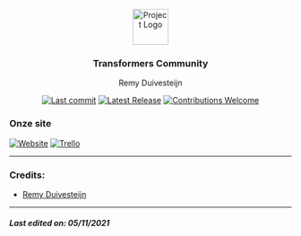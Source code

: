 <p align="center"><img src="https://twemoji.maxcdn.com/2/svg/1f4dd.svg" height="64" alt="Project Logo"></p>
<h3 align="center">Transformers Community</h3>
<p align="center">Remy Duivesteijn</p>
<p align="center">
    <a href="#"><img src="https://img.shields.io/github/last-commit/Remy2072/Duurzaam-Huis" alt="Last commit"></a>
    <a href="https://github.com/Remy2072/Duurzaam-Huis/releases/latest"><img src="https://img.shields.io/github/v/release/Remy2072/Duurzaam-Huis" alt="Latest Release"></a>
    <a href="https://github.com/Remy2072/Duurzaam-Huis/issues"><img src="https://img.shields.io/badge/contributions-welcome-ff69b4.svg" alt="Contributions Welcome"></a>
</p>

### Onze site

[![Website](https://img.shields.io/badge/-Website-2e343f?logo=google&logoColor=white&style=for-the-badge)]()
[![Trello](https://img.shields.io/badge/-trello-2e343f?logo=Trello&logoColor=white&style=for-the-badge)](https://trello.com/b/aBo5WM4l/transformers-community)

---

### Credits: 
* [Remy Duivesteijn](https://github.com/Remy2072)
---

##### Last edited on: 05/11/2021

